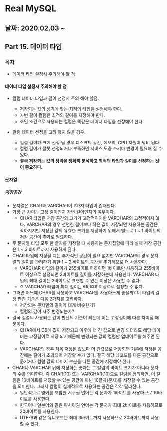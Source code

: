 # Real MySQL

## 날짜: 2020.02.03 ~

## Part 15. 데이터 타입

### 목차

- [데이터 타입 설정시 주의해야 할 점](#데이터-타입-설정시-주의해야-할-점)

#### 데이터 타입 설정시 주의해야 할 점

- 컬럼 데이터 타입과 길이 선정시 주의 해야 할점.
  - 저장되는 값의 성격에 맞는 최적의 타입을 설정해야 한다.
  - 가변 길이 컬럼은 최적의 길이를 지정해야 한다.
  - 조인 조건으로 사용되는 컬럼은 똑같은 데이터 타입을 선정해야 한다.

- 컬럼 데이터 선정을 고려 하지 않을 경우.
  - 컬럼 길이가 크게 선정 될 경우 디스크의 공간, 메모리, CPU 자원이 낭비 된다.
  - 컬럼 길이가 잘못 선정되거나 부족하면 서비스 도중 스키마 변경이 필요해 질 수 있다.
  - **결국 저장되는 값의 성격을 정확히 분석하고 최적의 타입과 길이를 선정하는 것이 중요하다.**

#### 문자열

##### 저장공간

- 문자열은 CHAR과 VARCHAR이 2가지 타입이 존재한다.
- 가장 큰 차이는 고정 길이인지 가변 길이인지의 여부이다.
  - CHAR 타입은 저장 공간의 크기가 고정적이지만 VARCHAR의 고정적이지 않다. VARCHAR의 경우 선언한 길이보다 작은 값이 저장되면 사용하는 공간은 작아지지만 저장된 값의 유효한 크기를 저장하기 위해서 별도로 1 ~ 1 바이트의 저장 공간이 추가로 필요하다.
- 두 문자열 타입 모두 한 글자를 저장할 떄 사용하는 문자집합에 따라 실제 저장 공간은 1 ~ 3 바이트까지 사용하게 된다.
- CHAR 타입에 저장될 떄는 추가적인 공간이 필요 없지만 VARCHAR의 경우 문자열의 길이를 관리하기 위한 1 ~ 2 바이트의 공간을 추가적으로 더 사용한다.
  - VARCHAR 타입의 길이가 255바이트 이하이면 1바이트만 사용하고 255바이트 이상으로 설정되면 2바이트를 길이를 저장하는데 사용한다. VARCHAR 타입의 최대 길이는 2바이트로 표현할 수 있는 이상은 사용할 수 없다.
  - 즉 VARCHAR 타입의 최대 길이는 65,536 이상으로 설정할 수 없다.
- 그러면 어느떄 CHAR를 사용하고 VARCHAR를 사용하느게 좋을까? 이 타입의 결정 판간 기준은 다음 2가지를 고려하자.
  - 저장되는 문자열의 길이가 대개 비슷한가?
  - 컬럼의 값이 자주 변경되는가?
- 결국 컬럼의 사용되는 값이 판단의 기준이 되는데 이는 고정길이에 따른 차이점 때문이다.
  - CHAR에서 DB에 값이 저장되고 이후에 더 긴 값으로 변경 되더라도 해당 데이터는 고정길이로 저장 되기때문에 변경되는 값의 컬럼만 업데이트를 해주면 된다.
  - VARCHAR의 경우 처음 저장된 값보다 더 긴값으로 저장되면 기존에 저장된 공간에는 길이가 초과되어 저장할 수가 없다. 결국 해당 레코드를 다른 공간으로 옮기거나 컬럼 값의 나머지 부분을 다른 공간에 저장해야 한다.
- CHAR나 VARCHAR 뒤에 지정하는 숫자는 그 칼럼의 바이트 크기가 아니라 문자의 수를 의미한다. 즉 CHAR(10) 또는 VARCHAR(10)으로 칼럼을 정의하면, 이 칼럼은 10바이트를 저장할 수 있는 공간이 아닌 10글자(문자)를 저장할 수 있는 공간을 의미한다. 그래서 칼럼이 실제적으로 사용하는 공간은 각각 달라진다.
  - 일반적으로 영어를 포함한 서구권 언어는 각 문자가 1바이트를 사용하므로 10바이트를 사용한다.
  - 한국어나 일본어와 같은 아시아권 언어는 각 문자가 최대 2바이트를 사용하므로 20바이트를 사용한다.
  - UTF-8과 같은 유니코드는 최대 3바이트까지 사용하므로 30바이트까지 사용할 수 있다.

